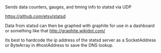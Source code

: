 Sends data counters, gauges, and timing info to statsd via UDP

https://github.com/etsy/statsd

Data from statsd can then be graphed with graphite for use in a dashboard or something like that
http://graphite.wikidot.com/

Its best to hardcode the ip address of the statsd server as a SocketAddress or ByteArray in #hostAddress to save the DNS lookup.  

